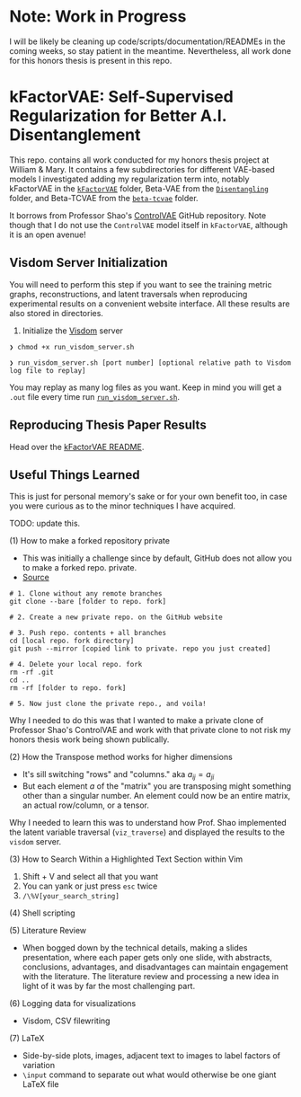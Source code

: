 # Note: Work in Progress
I will be likely be cleaning up code/scripts/documentation/READMEs in the coming weeks, so stay patient in the meantime. Nevertheless, all work done for this honors thesis is present in this repo.

# kFactorVAE: Self-Supervised Regularization for Better A.I. Disentanglement

This repo. contains all work conducted for my honors thesis project at William & Mary. It contains a few subdirectories for different VAE-based models I investigated adding my regularization term 
into, notably kFactorVAE in the 
[`kFactorVAE`](kFactorVAE) folder, 
Beta-VAE from the [`Disentangling`](Disentangling) folder, and Beta-TCVAE from the 
[`beta-tcvae`](beta-tcvae) folder.


It borrows from Professor Shao's [ControlVAE](https://github.com/shj1987/ControlVAE-ICML2020) GitHub repository. Note though that I do not use the `ControlVAE` model itself in `kFactorVAE`, although it is an open avenue!

## Visdom Server Initialization

You will need to perform this step if you want to see the training metric graphs, reconstructions, 
and latent traversals when reproducing experimental results on a convenient website interface.
All these results are also stored in directories. 

1. Initialize the [Visdom](https://github.com/fossasia/visdom) server

```❯ chmod +x run_visdom_server.sh```

```❯ run_visdom_server.sh [port number] [optional relative path to Visdom log file to replay]```

You may replay as many log files as you want.
Keep in mind you will get a `.out` file every time run [`run_visdom_server.sh`](run_visdom_server.sh).

## Reproducing Thesis Paper Results
Head over the [kFactorVAE README](kFactorVAE/README.md).


## Useful Things Learned

This is just for personal memory's sake or for your own benefit too, in case you were curious as to the minor techniques I have acquired. 

TODO: update this. 

(1) How to make a forked repository private

- This was initially a challenge since by default, GitHub does not allow you to make a forked repo. private. 
- [Source](https://gist.github.com/0xjac/85097472043b697ab57ba1b1c7530274)

```
# 1. Clone without any remote branches
git clone --bare [folder to repo. fork]

# 2. Create a new private repo. on the GitHub website

# 3. Push repo. contents + all branches 
cd [local repo. fork directory]
git push --mirror [copied link to private. repo you just created] 

# 4. Delete your local repo. fork
rm -rf .git
cd ..
rm -rf [folder to repo. fork]

# 5. Now just clone the private repo., and voila!

```

Why I needed to do this was that I wanted to make a private clone of Professor Shao's ControlVAE
and work with that private clone to not risk my honors thesis work being shown publically.



(2) How the Transpose method works for higher dimensions

- It's sill switching "rows" and "columns." aka $a_{ij} = a_{ji}$
- But each element $a$ of the "matrix" you are transposing might something other than a singular number. An element could now be an entire matrix, an actual row/column, or a tensor. 

Why I needed to learn this was to understand how Prof. Shao implemented the latent variable traversal (`viz_traverse`) and displayed the results to the `visdom` server.


(3) How to Search Within a Highlighted Text Section within Vim

1. Shift + V and select all that you want
2. You can yank or just press `esc` twice
3. `/\%V[your_search_string]` 

(4) Shell scripting

(5) Literature Review
- When bogged down by the technical details, making a slides presentation, where each paper gets only one slide, with abstracts, conclusions, advantages, and disadvantages can maintain engagement with the literature. The literature review and processing a new idea in light of it was by far the most challenging part. 

(6) Logging data for visualizations
- Visdom, CSV filewriting

(7) LaTeX
- Side-by-side plots, images, adjacent text to images to label factors of variation
- `\input` command to separate out what would otherwise be one giant LaTeX file
